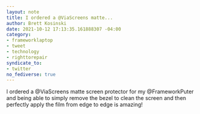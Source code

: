 ```yaml
---
layout: note
title: I ordered a @ViaScreens matte...
author: Brett Kosinski
date: 2021-10-12 17:13:35.161888307 -04:00
category:
- frameworklaptop
- tweet
- technology
- righttorepair
syndicate_to:
- twitter
no_fediverse: true
---
```

I ordered a @ViaScreens matte screen protector for my @FrameworkPuter and being able to simply remove the bezel to clean the screen and then perfectly apply the film from edge to edge is amazing!